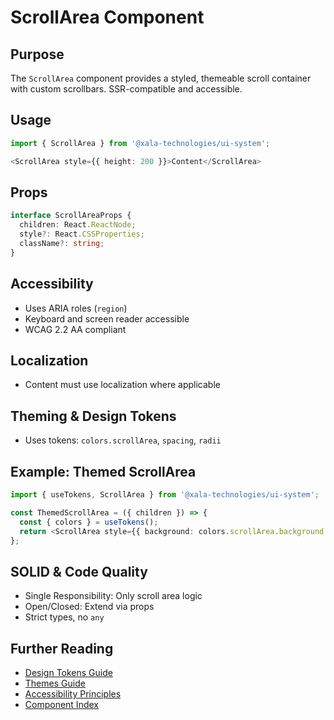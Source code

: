 # ScrollArea Component

## Purpose
The `ScrollArea` component provides a styled, themeable scroll container with custom scrollbars. SSR-compatible and accessible.

## Usage
```typescript
import { ScrollArea } from '@xala-technologies/ui-system';

<ScrollArea style={{ height: 200 }}>Content</ScrollArea>
```

## Props
```typescript
interface ScrollAreaProps {
  children: React.ReactNode;
  style?: React.CSSProperties;
  className?: string;
}
```

## Accessibility
- Uses ARIA roles (`region`)
- Keyboard and screen reader accessible
- WCAG 2.2 AA compliant

## Localization
- Content must use localization where applicable

## Theming & Design Tokens
- Uses tokens: `colors.scrollArea`, `spacing`, `radii`

## Example: Themed ScrollArea
```typescript
import { useTokens, ScrollArea } from '@xala-technologies/ui-system';

const ThemedScrollArea = ({ children }) => {
  const { colors } = useTokens();
  return <ScrollArea style={{ background: colors.scrollArea.background }}>{children}</ScrollArea>;
};
```

## SOLID & Code Quality
- Single Responsibility: Only scroll area logic
- Open/Closed: Extend via props
- Strict types, no `any`

## Further Reading
- [Design Tokens Guide](../design-tokens.md)
- [Themes Guide](../themes.md)
- [Accessibility Principles](../architecture.md)
- [Component Index](./README.md)
